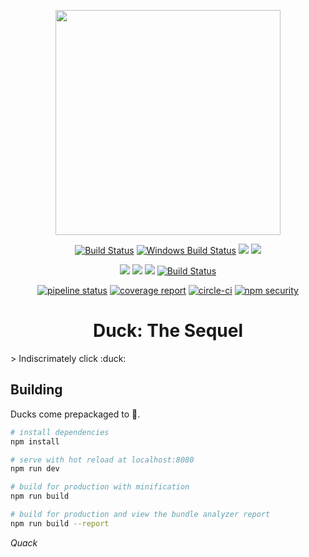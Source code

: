 <p align="center"><img src="https://media.giphy.com/media/3og0Ix3vPH4B2kqz04/giphy.gif" width="360"></p>
<p align="center">
  <a href="https://travis-ci.org/mattmatters/duck"><img src="https://travis-ci.org/mattmatters/duck.svg?branch=master" alt="Build Status"></img></a>
  <a href="https://ci.appveyor.com/project/mattmatters/duck"><img src="https://ci.appveyor.com/api/projects/status/dkfyae9omp2g64r2?svg=true" alt="Windows Build Status"></a>
  <a href="https://codeclimate.com/github/mattmatters/duck/maintainability"><img src="https://api.codeclimate.com/v1/badges/05e171eb9300bb2cfb42/maintainability" /></a>
  <a href="https://codeclimate.com/github/mattmatters/duck/test_coverage"><img src="https://api.codeclimate.com/v1/badges/05e171eb9300bb2cfb42/test_coverage" /></a>
</p>
<p align="center">
    <a href="https://app.codeship.com/projects/256353"><img src="https://app.codeship.com/projects/b15bc150-a967-0135-7965-32b6694ce8bc/status?branch=master"></a>
    <a href="https://david-dm.org/mattmatters/duck"><img src="https://david-dm.org/mattmatters/duck.svg"></a>
    <a href="https://david-dm.org/mattmatters/duck?type=dev" title="devDependencies status"><img src="https://david-dm.org/mattmatters/duck/dev-status.svg"/></a>
    <a href='https://semaphoreci.com/mattmatters/duck'> <img src='https://semaphoreci.com/api/v1/mattmatters/duck/branches/master/badge.svg' alt='Build Status'></a>
</p>
<p align="center">
    <a href="https://gitlab.com/mattmatters/duck/commits/master"><img alt="pipeline status" src="https://gitlab.com/mattmatters/duck/badges/master/pipeline.svg" /></a>
    <a href="https://gitlab.com/mattmatters/duck/commits/master"><img alt="coverage report" src="https://gitlab.com/mattmatters/duck/badges/master/coverage.svg" /></a>
    <a href="https://circleci.com/gh/mattmatters/duck/tree/master"><img alt="circle-ci" src="https://circleci.com/gh/mattmatters/duck/tree/master.svg?style=svg"></a>
    <a href="https://nodesecurity.io/orgs/matt-matters/projects/c9b6fee7-8e51-4da8-9612-0911d3998d96"><img alt="npm security" src="https://nodesecurity.io/orgs/matt-matters/projects/c9b6fee7-8e51-4da8-9612-0911d3998d96/badge"></a>
</p>
<h1 align="center">Duck: The Sequel</h1>
> Indiscrimately click :duck:


## Building
Ducks come prepackaged to :duck:.

``` bash
# install dependencies
npm install

# serve with hot reload at localhost:8080
npm run dev

# build for production with minification
npm run build

# build for production and view the bundle analyzer report
npm run build --report
```

_Quack_
